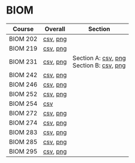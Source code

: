 # BIOM

| Course | Overall | Section |
| ------ | ------- | ------- |
| BIOM 202 | [csv](https://github.com/UCSD-Historical-Enrollment-Data/2024Spring/blob/main/overall/BIOM%20202.csv), [png](https://raw.githubusercontent.com/UCSD-Historical-Enrollment-Data/2024Spring/main/plot_overall/BIOM%20202.png) |  |
| BIOM 219 | [csv](https://github.com/UCSD-Historical-Enrollment-Data/2024Spring/blob/main/overall/BIOM%20219.csv), [png](https://raw.githubusercontent.com/UCSD-Historical-Enrollment-Data/2024Spring/main/plot_overall/BIOM%20219.png) |  |
| BIOM 231 | [csv](https://github.com/UCSD-Historical-Enrollment-Data/2024Spring/blob/main/overall/BIOM%20231.csv), [png](https://raw.githubusercontent.com/UCSD-Historical-Enrollment-Data/2024Spring/main/plot_overall/BIOM%20231.png) | Section A: [csv](https://github.com/UCSD-Historical-Enrollment-Data/2024Spring/blob/main/section/BIOM%20231_A.csv), [png](https://raw.githubusercontent.com/UCSD-Historical-Enrollment-Data/2024Spring/main/plot_section/BIOM%20231_A.png)<br>Section B: [csv](https://github.com/UCSD-Historical-Enrollment-Data/2024Spring/blob/main/section/BIOM%20231_B.csv), [png](https://raw.githubusercontent.com/UCSD-Historical-Enrollment-Data/2024Spring/main/plot_section/BIOM%20231_B.png) |
| BIOM 242 | [csv](https://github.com/UCSD-Historical-Enrollment-Data/2024Spring/blob/main/overall/BIOM%20242.csv), [png](https://raw.githubusercontent.com/UCSD-Historical-Enrollment-Data/2024Spring/main/plot_overall/BIOM%20242.png) |  |
| BIOM 246 | [csv](https://github.com/UCSD-Historical-Enrollment-Data/2024Spring/blob/main/overall/BIOM%20246.csv), [png](https://raw.githubusercontent.com/UCSD-Historical-Enrollment-Data/2024Spring/main/plot_overall/BIOM%20246.png) |  |
| BIOM 252 | [csv](https://github.com/UCSD-Historical-Enrollment-Data/2024Spring/blob/main/overall/BIOM%20252.csv), [png](https://raw.githubusercontent.com/UCSD-Historical-Enrollment-Data/2024Spring/main/plot_overall/BIOM%20252.png) |  |
| BIOM 254 | [csv](https://github.com/UCSD-Historical-Enrollment-Data/2024Spring/blob/main/overall/BIOM%20254.csv) |  |
| BIOM 272 | [csv](https://github.com/UCSD-Historical-Enrollment-Data/2024Spring/blob/main/overall/BIOM%20272.csv), [png](https://raw.githubusercontent.com/UCSD-Historical-Enrollment-Data/2024Spring/main/plot_overall/BIOM%20272.png) |  |
| BIOM 274 | [csv](https://github.com/UCSD-Historical-Enrollment-Data/2024Spring/blob/main/overall/BIOM%20274.csv), [png](https://raw.githubusercontent.com/UCSD-Historical-Enrollment-Data/2024Spring/main/plot_overall/BIOM%20274.png) |  |
| BIOM 283 | [csv](https://github.com/UCSD-Historical-Enrollment-Data/2024Spring/blob/main/overall/BIOM%20283.csv), [png](https://raw.githubusercontent.com/UCSD-Historical-Enrollment-Data/2024Spring/main/plot_overall/BIOM%20283.png) |  |
| BIOM 285 | [csv](https://github.com/UCSD-Historical-Enrollment-Data/2024Spring/blob/main/overall/BIOM%20285.csv), [png](https://raw.githubusercontent.com/UCSD-Historical-Enrollment-Data/2024Spring/main/plot_overall/BIOM%20285.png) |  |
| BIOM 295 | [csv](https://github.com/UCSD-Historical-Enrollment-Data/2024Spring/blob/main/overall/BIOM%20295.csv), [png](https://raw.githubusercontent.com/UCSD-Historical-Enrollment-Data/2024Spring/main/plot_overall/BIOM%20295.png) |  |
